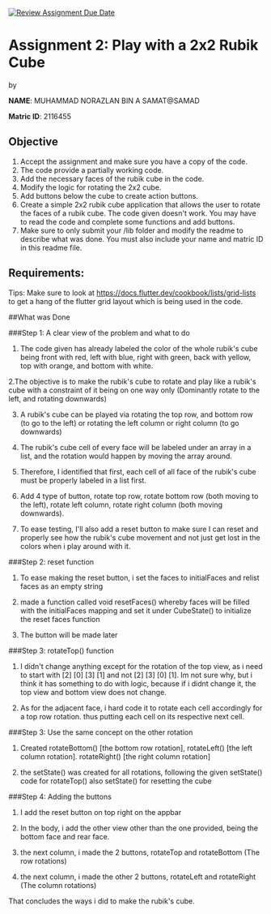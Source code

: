 [![Review Assignment Due Date](https://classroom.github.com/assets/deadline-readme-button-22041afd0340ce965d47ae6ef1cefeee28c7c493a6346c4f15d667ab976d596c.svg)](https://classroom.github.com/a/6l4sY1d2)
# Assignment 2: Play with a 2x2 Rubik Cube
by 

**NAME**: MUHAMMAD NORAZLAN BIN A SAMAT@SAMAD

**Matric ID**: 2116455

## Objective

1. Accept the assignment and make sure you have a copy of the code.
2. The code provide a partially working code.
3. Add the necessary faces of the rubik cube in the code.
4. Modify the logic for rotating the 2x2 cube.
5. Add buttons below the cube to create action buttons.
6. Create a simple 2x2 rubik cube application that allows the user to rotate the faces of a rubik cube. The code given doesn't work. You may have to read the code and complete some functions and add buttons.
7. Make sure to only submit your /lib folder and modify the readme to describe what was done. You must also include your name and matric ID in this readme file.

## Requirements:

Tips:
Make sure to look at https://docs.flutter.dev/cookbook/lists/grid-lists to get a hang of the flutter grid layout which is being used in the code.

##What was Done

###Step 1: A clear view of the problem and what to do
1. The code given has already labeled the color of the whole rubik's cube being front with red, left with blue, right with green, back with yellow, top with orange, and bottom with white.

2.The objective is to make the rubik's cube to rotate and play like a rubik's cube with a constraint of it being on one way only (Dominantly rotate to the left, and rotating downwards)

3. A rubik's cube can be played via rotating the top row, and bottom row (to go to the left) or rotating the left column or right column (to go downwards)

4. The rubik's cube cell of every face will be labeled under an array in a list, and the rotation would happen by moving the array around.

5. Therefore, I identified that first, each cell of all face of the rubik's cube must be properly labeled in a list first.

6. Add 4 type of button, rotate top row, rotate bottom row (both moving to the left), rotate left column, rotate right column (both moving downwards).

7. To ease testing, I'll also add a reset button to make sure I can reset and properly see how the rubik's cube movement and not just get lost in the colors when i play around with it.

###Step 2: reset function
1. To ease making the reset button, i set the faces to initialFaces and relist faces as an empty string

2. made a function called void resetFaces() whereby faces will be filled with the initialFaces mapping and set it under CubeState() to initialize the reset faces function

3. The button will be made later

###Step 3: rotateTop() function

1. I didn't change anything except for the rotation of the top view, as i need to start with [2] [0] [3] [1] and not [2] [3] [0] [1]. Im not sure why, but i think it has something to do with logic, because if i didnt change it, the top view and bottom view does not change.

2. As for the adjacent face, i hard code it to rotate each cell accordingly for a top row rotation. thus putting each cell on its respective next cell.

###Step 3: Use the same concept on the other rotation
1. Created rotateBottom() [the bottom row rotation], rotateLeft() [the left column rotation]. rotateRight() [the right column rotation]

2. the setState() was created for all rotations, following the given setState() code for rotateTop() also setState() for resetting the cube

###Step 4: Adding the buttons
1. I add the reset button on top right on the appbar

2. In the body, i add the other view other than the one provided, being the bottom face and rear face.

3. the next column, i made the 2 buttons, rotateTop and rotateBottom (The row rotations)

4. the next column, i made the other 2 buttons, rotateLeft and rotateRight (The column rotations)

That concludes the ways i did to make the rubik's cube.

